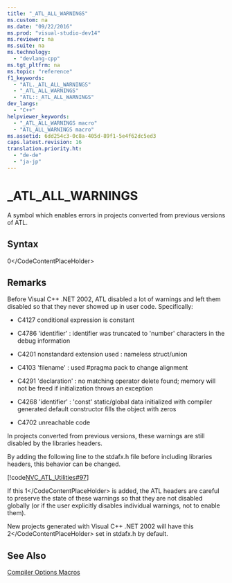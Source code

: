 ```yaml
---
title: "_ATL_ALL_WARNINGS"
ms.custom: na
ms.date: "09/22/2016"
ms.prod: "visual-studio-dev14"
ms.reviewer: na
ms.suite: na
ms.technology: 
  - "devlang-cpp"
ms.tgt_pltfrm: na
ms.topic: "reference"
f1_keywords: 
  - "ATL._ATL_ALL_WARNINGS"
  - "_ATL_ALL_WARNINGS"
  - "ATL::_ATL_ALL_WARNINGS"
dev_langs: 
  - "C++"
helpviewer_keywords: 
  - "_ATL_ALL_WARNINGS macro"
  - "ATL_ALL_WARNINGS macro"
ms.assetid: 6dd254c3-0c8a-405d-89f1-5e4f62dc5ed3
caps.latest.revision: 16
translation.priority.ht: 
  - "de-de"
  - "ja-jp"
---
```

# _ATL_ALL_WARNINGS
A symbol which enables errors in projects converted from previous versions of ATL.  
  
## Syntax  
  
<CodeContentPlaceHolder>0\</CodeContentPlaceHolder>  
## Remarks  
 Before Visual C++ .NET 2002, ATL disabled a lot of warnings and left them disabled so that they never showed up in user code. Specifically:  
  
-   C4127 conditional expression is constant  
  
-   C4786 'identifier' : identifier was truncated to 'number' characters in the debug information  
  
-   C4201 nonstandard extension used : nameless struct/union  
  
-   C4103 'filename' : used #pragma pack to change alignment  
  
-   C4291 'declaration' : no matching operator delete found; memory will not be freed if initialization throws an exception  
  
-   C4268 'identifier' : 'const' static/global data initialized with compiler generated default constructor fills the object with zeros  
  
-   C4702 unreachable code  
  
 In projects converted from previous versions, these warnings are still disabled by the libraries headers.  
  
 By adding the following line to the stdafx.h file before including libraries headers, this behavior can be changed.  
  
 [!code[NVC_ATL_Utilities#97](../vs140/codesnippet/CPP/_atl_all_warnings_1.h)]  
  
 If this <CodeContentPlaceHolder>1\</CodeContentPlaceHolder> is added, the ATL headers are careful to preserve the state of these warnings so that they are not disabled globally (or if the user explicitly disables individual warnings, not to enable them).  
  
 New projects generated with Visual C++ .NET 2002 will have this <CodeContentPlaceHolder>2\</CodeContentPlaceHolder> set in stdafx.h by default.  
  
## See Also  
 [Compiler Options Macros](../vs140/compiler-options-macros.md)